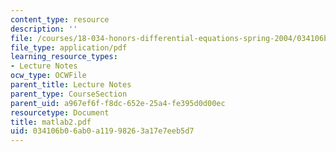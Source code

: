 ```yaml
---
content_type: resource
description: ''
file: /courses/18-034-honors-differential-equations-spring-2004/034106b06ab0a11998263a17e7eeb5d7_matlab2.pdf
file_type: application/pdf
learning_resource_types:
- Lecture Notes
ocw_type: OCWFile
parent_title: Lecture Notes
parent_type: CourseSection
parent_uid: a967ef6f-f8dc-652e-25a4-fe395d0d00ec
resourcetype: Document
title: matlab2.pdf
uid: 034106b0-6ab0-a119-9826-3a17e7eeb5d7
---
```

